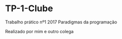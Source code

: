 # TP-1-Clube

Trabalho prático nº1 2017 Paradigmas da programação

Realizado por mim e outro colega
